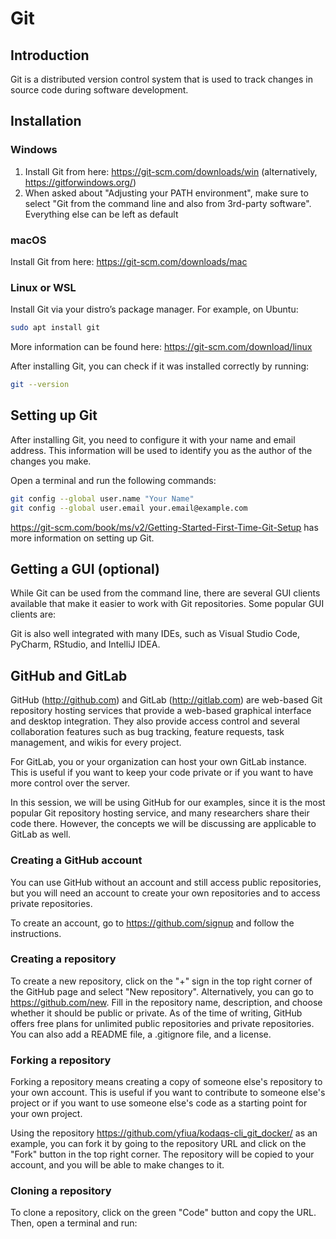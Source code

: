 # Git

## Introduction

Git is a distributed version control system that is used to track changes in source code during software development.

## Installation

### Windows

1. Install Git from here: <https://git-scm.com/downloads/win> (alternatively, <https://gitforwindows.org/>)
2. When asked about "Adjusting your PATH environment", make sure to select "Git from the command line and also from 3rd-party software". Everything else can be left as default

### macOS

Install Git from here: <https://git-scm.com/downloads/mac>

### Linux or WSL

Install Git via your distro’s package manager. For example, on Ubuntu:

```sh
sudo apt install git
```

More information can be found here: <https://git-scm.com/download/linux>

After installing Git, you can check if it was installed correctly by running:

```sh
git --version
```

## Setting up Git

After installing Git, you need to configure it with your name and email address. This information will be used to identify you as the author of the changes you make.

Open a terminal and run the following commands:

```sh
git config --global user.name "Your Name"
git config --global user.email your.email@example.com
```

<https://git-scm.com/book/ms/v2/Getting-Started-First-Time-Git-Setup> has more information on setting up Git.

## Getting a GUI (optional)

While Git can be used from the command line, there are several GUI clients available that make it easier to work with Git repositories. Some popular GUI clients are:

Git is also well integrated with many IDEs, such as Visual Studio Code, PyCharm, RStudio, and IntelliJ IDEA.

## GitHub and GitLab

GitHub (<http://github.com>) and GitLab (<http://gitlab.com>) are web-based Git repository hosting services that provide a web-based graphical interface and desktop integration. They also provide access control and several collaboration features such as bug tracking, feature requests, task management, and wikis for every project.

For GitLab, you or your organization can host your own GitLab instance. This is useful if you want to keep your code private or if you want to have more control over the server.

In this session, we will be using GitHub for our examples, since it is the most popular Git repository hosting service, and many researchers share their code there. However, the concepts we will be discussing are applicable to GitLab as well.

### Creating a GitHub account

You can use GitHub without an account and still access public repositories, but you will need an account to create your own repositories and to access private repositories.

To create an account, go to <https://github.com/signup> and follow the instructions.

### Creating a repository

To create a new repository, click on the "+" sign in the top right corner of the GitHub page and select "New repository". Alternatively, you can go to <https://github.com/new>.
Fill in the repository name, description, and choose whether it should be public or private.
As of the time of writing, GitHub offers free plans for unlimited public repositories and private repositories.
You can also add a README file, a .gitignore file, and a license.


### Forking a repository

Forking a repository means creating a copy of someone else's repository to your own account. This is useful if you want to contribute to someone else's project or if you want to use someone else's code as a starting point for your own project.

Using the repository <https://github.com/yfiua/kodaqs-cli_git_docker/> as an example, you can fork it by going to the repository URL and click on the "Fork" button in the top right corner.
The repository will be copied to your account, and you will be able to make changes to it.

### Cloning a repository

To clone a repository, click on the green "Code" button and copy the URL. Then, open a terminal and run:

```sh
